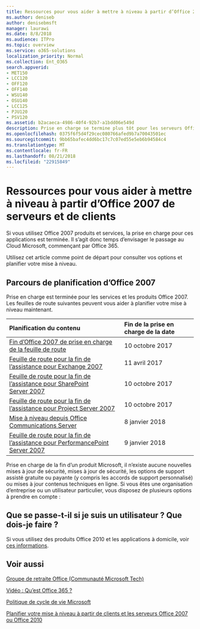 ```yaml
---
title: Ressources pour vous aider à mettre à niveau à partir d’Office 2007 de serveurs et de clients
ms.author: deniseb
author: denisebmsft
manager: laurawi
ms.date: 8/8/2018
ms.audience: ITPro
ms.topic: overview
ms.service: o365-solutions
localization_priority: Normal
ms.collection: Ent_O365
search.appverid:
- MET150
- LCC120
- OFF120
- OFF140
- WSU140
- OSU140
- LCC125
- PJU120
- PSV120
ms.assetid: b2acaeca-4986-40f4-92b7-a1bdd06e549d
description: Prise en charge se termine plus tôt pour les serveurs Office 2007 et les applications clientes et accords de support personnalisés ne sont pas disponibles. Utilisez cet article pour commencer à planifier votre mise à niveau maintenant.
ms.openlocfilehash: 0375f6f5d4f29cec080766afed9b7a70043501ec
ms.sourcegitcommit: 9bb65bafec4dd6bc17c7c07ed55e5eb6b94584c4
ms.translationtype: MT
ms.contentlocale: fr-FR
ms.lasthandoff: 08/21/2018
ms.locfileid: "22915849"
---
```

# <a name="resources-to-help-you-upgrade-from-office-2007-servers-and-clients"></a>Ressources pour vous aider à mettre à niveau à partir d’Office 2007 de serveurs et de clients

Si vous utilisez Office 2007 produits et services, la prise en charge pour ces applications est terminée. Il s’agit donc temps d’envisager le passage au Cloud Microsoft, commençant par Office 365.
  
Utilisez cet article comme point de départ pour consulter vos options et planifier votre mise à niveau.
      
## <a name="office-2007-planning-roadmaps"></a>Parcours de planification d’Office 2007
  
Prise en charge est terminée pour les services et les produits Office 2007. Les feuilles de route suivantes peuvent vous aider à planifier votre mise à niveau maintenant.

|**Planification du contenu**|**Fin de la prise en charge de la date**|
|:-----|:-----|
|[Fin d’Office 2007 de prise en charge de la feuille de route](https://docs.microsoft.com/DeployOffice/office-2007-end-support-roadmap) <br/> |10 octobre 2017  <br/> |
|[Feuille de route pour la fin de l’assistance pour Exchange 2007](exchange-2007-end-of-support.md) <br/> |11 avril 2017  <br/> |
|[Feuille de route pour la fin de l’assistance pour SharePoint Server 2007](sharepoint-2007-end-of-support.md) <br/> |10 octobre 2017  <br/> |
|[Feuille de route pour la fin de l’assistance pour Project Server 2007](project-server-2007-end-of-support.md) <br/> |10 octobre 2017  <br/> |
|[Mise à niveau depuis Office Communications Server](/Skype/SfbServer/plan-your-deployment/upgrade.md) <br/> |8 janvier 2018  <br/> |
|[Feuille de route pour la fin de l’assistance pour PerformancePoint Server 2007](pps-2007-end-of-support.md) <br/> |9 janvier 2018  <br/> |
   
Prise en charge de la fin d’un produit Microsoft, il n’existe aucune nouvelles mises à jour de sécurité, mises à jour de sécurité, les options de support assisté gratuite ou payante (y compris les accords de support personnalisé) ou mises à jour contenus techniques en ligne. Si vous êtes une organisation d’entreprise ou un utilisateur particulier, vous disposez de plusieurs options à prendre en compte :

## <a name="what-if-im-a-home-user-what-do-i-do"></a>Que se passe-t-il si je suis un utilisateur ? Que dois-je faire ?

Si vous utilisez des produits Office 2010 et les applications à domicile, voir [ces informations](plan-upgrade-previous-versions-office.md#im-a-home-user-what-do-i-do).
     
## <a name="related-topics"></a>Voir aussi

[Groupe de retraite Office (Communauté Microsoft Tech)](https://go.microsoft.com/fwlink/?linkid=842065)
  
[Vidéo : Qu’est Office 365 ?](https://support.office.com/article/847caf12-2589-452c-8aca-1c009797678b.aspx)
  
[Politique de cycle de vie Microsoft](https://go.microsoft.com/fwlink/?linkid=865200)

[Planifier votre mise à niveau à partir de clients et les serveurs Office 2007 ou Office 2010](plan-upgrade-previous-versions-office.md)
  

